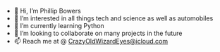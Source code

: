- 👋 Hi, I’m Phillip Bowers
- 👀 I’m interested in all things tech and science as well as automobiles
- 🌱 I’m currently learning Python
- 💞️ I’m looking to collaborate on many projects in the future
- 📫 Reach me at @ CrazyOldWizardEyes@icloud.com
<!---
DataSmithing/DataSmithing is a ✨ special ✨ repository because its `README.md` (this file) appears on your GitHub profile.
You can click the Preview link to take a look at your changes.
--->
